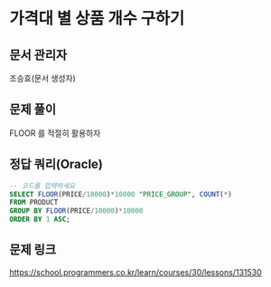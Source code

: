 # 가격대 별 상품 개수 구하기
## 문서 관리자
조승효(문서 생성자)
## 문제 풀이
FLOOR 를 적절히 활용하자
## 정답 쿼리(Oracle)
``` sql
-- 코드를 입력하세요
SELECT FLOOR(PRICE/10000)*10000 "PRICE_GROUP", COUNT(*)
FROM PRODUCT
GROUP BY FLOOR(PRICE/10000)*10000
ORDER BY 1 ASC;
```
## 문제 링크
https://school.programmers.co.kr/learn/courses/30/lessons/131530
